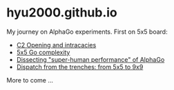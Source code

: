 # hyu2000.github.io
My journey on AlphaGo experiments. First on 5x5 board:
- [C2 Opening and intracacies](https://hyu2000.github.io/go5/model-evolution.html)
- [5x5 Go complexity](https://hyu2000.github.io/go5/5x5-complexity.html)
- [Dissecting "super-human performance" of AlphaGo](go5/super-human.md)
- [Dispatch from the trenches: from 5x5 to 9x9](go5/go5-to-9.md)

More to come ...
